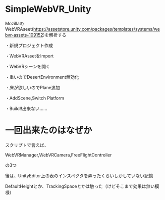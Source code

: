# SimpleWebVR_Unity

MozillaのWebVRAseet(https://assetstore.unity.com/packages/templates/systems/webvr-assets-109152)を解析する 

・新規プロジェクト作成 

・WebVRAssetをImport 

・WebVRシーンを開く 

・重いのでDesertEnvironment無効化 

・床が欲しいのでPlane追加 

・AddScene,Switch Platform 

・Build!!出来ない……


# 一回出来たのはなぜか

スクリプトで言えば、

WebVRManager,WebVRCamera,FreeFlightController

の3つ

後は、UnityEditor上の表のインスペクタを弄ったくらいしかしていない記憶

DefaultHeightとか、TrackingSpaceとかは触った（けどそこまで効果は無い模様）

